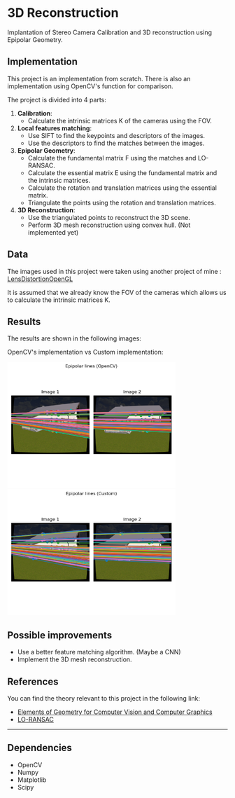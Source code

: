 # 3D Reconstruction

Implantation of Stereo Camera Calibration and 3D reconstruction using Epipolar Geometry.

## Implementation
This project is an implementation from scratch. There is also an implementation using OpenCV's function for comparison.

The project is divided into 4 parts:
1. **Calibration**: 
    - Calculate the intrinsic matrices K of the cameras using the FOV.
2. **Local features matching**:
    - Use SIFT to find the keypoints and descriptors of the images.
    - Use the descriptors to find the matches between the images.
3. **Epipolar Geometry**:
    - Calculate the fundamental matrix F using the matches and LO-RANSAC.
    - Calculate the essential matrix E using the fundamental matrix and the intrinsic matrices.
    - Calculate the rotation and translation matrices using the essential matrix.
    - Triangulate the points using the rotation and translation matrices.
4. **3D Reconstruction**:
   - Use the triangulated points to reconstruct the 3D scene.
   - Perform 3D mesh reconstruction using convex hull. (Not implemented yet)

## Data
The images used in this project were taken using another project of mine : [LensDistortionOpenGL](https://github.com/Vlhermitte/LensDistortionOpenGL)

It is assumed that we already know the FOV of the cameras which allows us to calculate the intrinsic matrices K.

## Results
The results are shown in the following images:

OpenCV's implementation vs Custom implementation:

<img src="Results/Epipolar%20lines%20(OpenCV).png" width="384">   <img src="Results/Epipolar%20lines%20(Custom).png" width="384">

## Possible improvements
- Use a better feature matching algorithm. (Maybe a CNN)
- Implement the 3D mesh reconstruction.

## References
You can find the theory relevant to this project in the following link:
- [Elements of Geometry for Computer Vision and Computer Graphics](https://cw.fel.cvut.cz/wiki/_media/courses/gvg/pajdla-gvg-lecture-2021.pdf)
- [LO-RANSAC](http://cmp.felk.cvut.cz/software/LO-RANSAC/Lebeda-2012-Fixing_LORANSAC-BMVC.pdf)

---
## Dependencies
- OpenCV
- Numpy
- Matplotlib
- Scipy